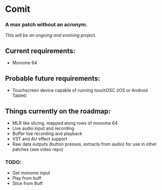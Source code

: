 # Comit
### A max patch without an acronym.

_This will be an ongoing and evolving project._

## Current requirements:
- Monome 64
## Probable future requirements:
- Touchscreen device capable of running touchOSC (iOS or Android Tablet)

## Things currently on the roadmap:
- MLR like slicing, mapped along rows of monome 64
- Live audio input and recording
- Buffer live recording and playback
- VST and AU effect support
- Raw data outputs (button presses, extracts from audio) for use in other patches (see video repo)

### TODO:
- Get monome input
- Play from buff
- Slice from Buff
